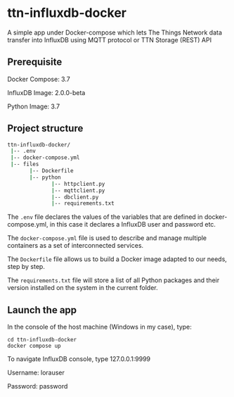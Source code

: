 # ttn-influxdb-docker

A simple app under Docker-compose which lets The Things Network data transfer into InfluxDB using MQTT protocol or TTN Storage (REST) API

## Prerequisite

Docker Compose: 3.7

InfluxDB Image: 2.0.0-beta

Python Image: 3.7

## Project structure
```bash
ttn-influxdb-docker/
 |-- .env
 |-- docker-compose.yml
 |-- files
       |-- Dockerfile
       |-- python
              |-- httpclient.py
              |-- mqttclient.py
              |-- dbclient.py
              |-- requirements.txt
```

The `.env` file declares the values of the variables that are defined in docker-compose.yml, in this case it declares a InfluxDB user and password etc.

The `docker-compose.yml` file is used to describe and manage multiple containers as a set of interconnected services.

The `Dockerfile` file allows us to build a Docker image adapted to our needs, step by step.

The `requirements.txt` file will store a list of all Python packages and their version installed on the system in the current folder.

## Launch the app
In the console of the host machine (Windows in my case), type:

```
cd ttn-influxdb-docker
docker compose up
```

To navigate InfluxDB console, type 127.0.0.1:9999

Username: lorauser

Password: password
